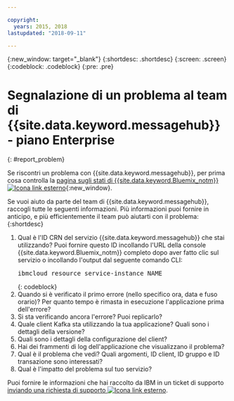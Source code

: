 ```yaml
---

copyright:
  years: 2015, 2018
lastupdated: "2018-09-11"

---
```


{:new_window: target="_blank"}
{:shortdesc: .shortdesc}
{:screen: .screen}
{:codeblock: .codeblock}
{:pre: .pre}

# Segnalazione di un problema al team di {{site.data.keyword.messagehub}} - piano Enterprise
{: #report_problem}

Se riscontri un problema con {{site.data.keyword.messagehub}}, per prima cosa controlla la [pagina sugli stati di {{site.data.keyword.Bluemix_notm}}  ![Icona link esterno](../../icons/launch-glyph.svg "Icona link esterno")](https://console.bluemix.net/status){:new_window}.

Se vuoi aiuto da parte del team di {{site.data.keyword.messagehub}}, raccogli tutte le seguenti informazioni. Più informazioni puoi fornire in anticipo, e più efficientemente il team può aiutarti con il problema:
{:shortdesc}

1. Qual è l'ID CRN del servizio {{site.data.keyword.messagehub}} che stai
   utilizzando?  Puoi fornire questo ID incollando l'URL della console
   {{site.data.keyword.Bluemix_notm}} completo dopo aver fatto clic sul servizio
   o incollando l'output dal seguente comando CLI:<br/>
   <pre class="pre">
   ibmcloud resource service-instance NAME
   </pre>
	{: codeblock}
2. Quando si è verificato il primo errore (nello specifico ora, data e fuso orario)?
   Per quanto tempo è rimasta in esecuzione l'applicazione prima dell'errore?
3. Si sta verificando ancora l'errore? Puoi replicarlo?
4. Quale client Kafka sta utilizzando la tua applicazione? Quali sono i dettagli della versione?
5. Quali sono i dettagli della configurazione del client?
6. Hai dei frammenti di log dell'applicazione che visualizzano il problema?
7. Qual è il problema che vedi? Quali argomenti, ID client, ID gruppo e ID
   transazione sono interessati?
8. Qual è l'impatto del problema sul tuo servizio?

Puoi fornire le informazioni che hai raccolto da IBM in un ticket di supporto [inviando una richiesta di supporto ![Icona link esterno](../../icons/launch-glyph.svg "Icona link esterno")](/docs/get-support/howtogetsupport.html#open-ticket).











